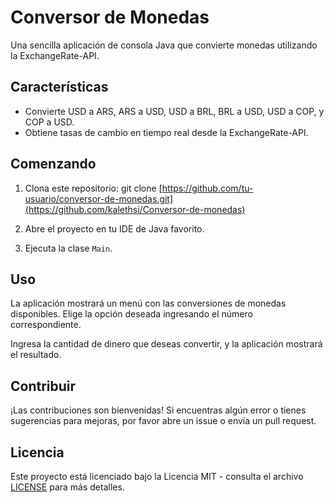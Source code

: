 # Conversor de Monedas

Una sencilla aplicación de consola Java que convierte monedas utilizando la ExchangeRate-API.

## Características

- Convierte USD a ARS, ARS a USD, USD a BRL, BRL a USD, USD a COP, y COP a USD.
- Obtiene tasas de cambio en tiempo real desde la ExchangeRate-API.

## Comenzando

1. Clona este repositorio: git clone [https://github.com/tu-usuario/conversor-de-monedas.git](https://github.com/kalethsi/Conversor-de-monedas)
   
2. Abre el proyecto en tu IDE de Java favorito.

3. Ejecuta la clase `Main`.

## Uso

La aplicación mostrará un menú con las conversiones de monedas disponibles. Elige la opción deseada ingresando el número correspondiente.

Ingresa la cantidad de dinero que deseas convertir, y la aplicación mostrará el resultado.

## Contribuir

¡Las contribuciones son bienvenidas! Si encuentras algún error o tienes sugerencias para mejoras, por favor abre un issue o envía un pull request.

## Licencia

Este proyecto está licenciado bajo la Licencia MIT - consulta el archivo [LICENSE](LICENSE) para más detalles.
